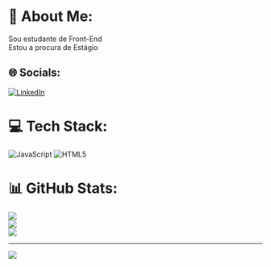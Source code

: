 # 💫 About Me:
Sou estudante de Front-End<br>Estou a procura de Estágio


## 🌐 Socials:
[![LinkedIn](https://img.shields.io/badge/LinkedIn-%230077B5.svg?logo=linkedin&logoColor=white)](https://linkedin.com/in/https://www.linkedin.com/in/gisellecristina2004/) 

# 💻 Tech Stack:
![JavaScript](https://img.shields.io/badge/javascript-%23323330.svg?style=for-the-badge&logo=javascript&logoColor=%23F7DF1E) ![HTML5](https://img.shields.io/badge/html5-%23E34F26.svg?style=for-the-badge&logo=html5&logoColor=white)
# 📊 GitHub Stats:
![](https://github-readme-stats.vercel.app/api?username=Giselle2023&theme=city_light&hide_border=false&include_all_commits=false&count_private=false)<br/>
![](https://github-readme-streak-stats.herokuapp.com/?user=Giselle2023&theme=city_light&hide_border=false)<br/>
![](https://github-readme-stats.vercel.app/api/top-langs/?username=Giselle2023&theme=city_light&hide_border=false&include_all_commits=false&count_private=false&layout=compact)

---
[![](https://visitcount.itsvg.in/api?id=Giselle2023&icon=0&color=0)](https://visitcount.itsvg.in)

<!-- Proudly created with GPRM ( https://gprm.itsvg.in ) -->

